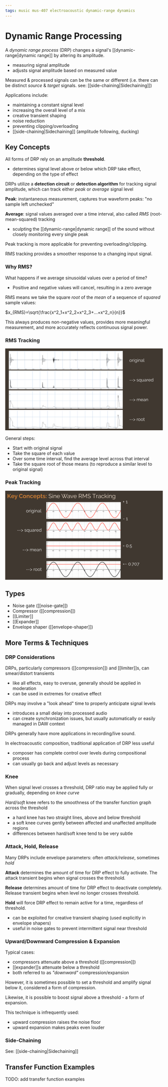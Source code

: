 ```yaml
---
tags: music mus-407 electroacoustic dynamic-range dynamics
---
```


# Dynamic Range Processing

A _dynamic range process_ (DRP) changes a signal's [[dynamic-range|dynamic range]] by altering its amplitude.

- measuring signal amplitude
- adjusts signal amplitude based on measured value

Measured & processed signals can be the same or different (i.e. there can be distinct _source_ & _target_ signals. see: [[side-chaining|Sidechaining]])

Applications include:

- maintaining a constant signal level
- increasing the overall level of a mix
- creative transient shaping
- noise reduction
- preventing clipping/overloading
- [[side-chaining|Sidechaining]] (amplitude following, ducking)

## Key Concepts

All forms of DRP rely on an amplitude **threshold**.

- determines signal level above or below which DRP take effect, depending on the type of effect

DRPs utilize a **detection circuit** or **detection algorithm** for tracking signal amplitude, which can track either _peak_ or _average_ signal level

**Peak**: instantaneous measurement, captures true waveform peaks: "no sample left unchecked"

**Average**: signal values averaged over a time interval, also called _RMS_ (root-mean-squared) tracking

- sculpting the [[dynamic-range|dynamic range]] of the sound without closely monitoring every single peak

Peak tracking is more applicable for preventing overloading/clipping.

RMS tracking provides a smoother response to a changing input signal.

### Why RMS?

What happens if we average sinusoidal values over a period of time?

- Positive and negative values will cancel, resulting in a zero average

RMS means we take the square _root_ of the _mean_ of a sequence of _squared_ sample values:

$x_{RMS}=\sqrt{\frac{x^2_1+x^2_2+x^2_3+...+x^2_n}{n}}$

This always produces non-negative values, provides more meaningful measurement, and more accurately reflects continuous signal power.

### RMS Tracking

![RMS Tracking](../attachments/rms-tracking.png)

General steps:

- Start with original signal
- Take the square of each value
- Over some time interval, find the average level across that interval
- Take the square root of those means (to reproduce a similar level to original signal)

### Peak Tracking

![Sine Wave RMS Tracking](../attachments/sine-wave-rms-tracking.png)

## Types

- Noise gate ([[noise-gate]])
- Compressor ([[compression]])
- [[Limiter]]
- [[Expander]]
- Envelope shaper ([[envelope-shaper]])

## More Terms & Techniques

### DRP Considerations

DRPs, particularly compressors ([[compression]]) and [[limiter]]s, can smear/distort transients

- like all effects, easy to overuse, generally should be applied in moderation
- can be used in extremes for creative effect

DRPs may involve a "look ahead" time to properly anticipate signal levels

- introduces a small delay into processed audio
- can create synchronization issues, but usually automatically or easily managed in DAW context

DRPs generally have more applications in recording/live sound.

In electroacoustic composition, traditional application of DRP less useful

- composer has complete control over levels during compositional process
- can usually go back and adjust levels as necessary

### Knee

When signal level crosses a threshold, DRP ratio may be applied fully or gradually, depending on _knee curve_

_Hard/soft_ knee refers to the smoothness of the transfer function graph across the threshold

- a hard knee has two straight lines, above and below threshold
- a soft knee curves gently between affected and unaffected amplitude regions
- differences between hard/soft knee tend to be very subtle

### Attack, Hold, Release

Many DRPs include envelope parameters: often _attack/release_, sometimes _hold_

**Attack** determines the amount of time for DRP effect to fully activate. The attack transient begins when signal crosses the threshold.

**Release** determines amount of time for DRP effect to deactivate completely. Release transient begins when level no longer crosses threshold.

**Hold** will force DRP effect to remain active for a time, regardless of threshold.

- can be exploited for creative transient shaping (used explicitly in envelope shapers)
- useful in noise gates to prevent intermittent signal near threshold

### Upward/Downward Compression & Expansion

Typical cases:

- compressors attenuate above a threshold ([[compression]])
- [[expander]]s attenuate below a threshold
- both referred to as _"downward"_ compression/expansion

However, it is sometimes possible to set a threshold and amplify signal below it, considered a form of compression.

Likewise, it is possible to boost signal above a threshold - a form of expansion.

This technique is infrequently used:

- upward compression raises the noise floor
- upward expansion makes peaks even louder

### Side-Chaining

See: [[side-chaining|Sidechaining]]

## Transfer Function Examples

TODO: add transfer function examples

